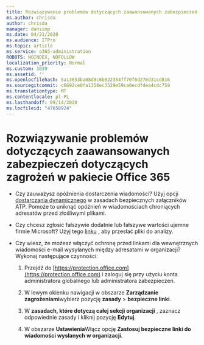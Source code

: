 ```yaml
---
title: Rozwiązywanie problemów dotyczących zaawansowanych zabezpieczeń dotyczących zagrożeń w pakiecie Office 365
ms.author: chrisda
author: chrisda
manager: dansimp
ms.date: 04/21/2020
ms.audience: ITPro
ms.topic: article
ms.service: o365-administration
ROBOTS: NOINDEX, NOFOLLOW
localization_priority: Normal
ms.custom: 1039
ms.assetid: ''
ms.openlocfilehash: 5a13653ba08d8c6b822354ff70f6d276d31cd816
ms.sourcegitcommit: c6692ce0fa1358ec3529e59ca0ecdfdea4cdc759
ms.translationtype: MT
ms.contentlocale: pl-PL
ms.lasthandoff: 09/14/2020
ms.locfileid: "47658924"
---
```

# <a name="troubleshooting-office-365-advanced-threat-protection"></a>Rozwiązywanie problemów dotyczących zaawansowanych zabezpieczeń dotyczących zagrożeń w pakiecie Office 365

- Czy zauważysz opóźnienia dostarczenia wiadomości? Użyj opcji [dostarczania dynamicznego](https://docs.microsoft.com/microsoft-365/security/office-365-security/dynamic-delivery-and-previewing) w zasadach bezpiecznych załączników ATP. Pomoże to uniknąć opóźnień w wiadomościach chroniących adresatów przed złośliwymi plikami.

- Czy chcesz zgłosić fałszywie dodatnie lub fałszywe wartości ujemne firmie Microsoft? Użyj tego [linku](https://www.microsoft.com/wdsi/filesubmission/) , aby przesłać pliki do analizy.

- Czy wiesz, że możesz włączyć ochronę przed linkami dla wewnętrznych wiadomości e-mail wysyłanych między adresatami w organizacji? Wykonaj następujące czynności:

  1. Przejdź do [https://protection.office.com](https://protection.office.com) i zaloguj się przy użyciu konta administratora globalnego lub administratora zabezpieczeń.

  2. W lewym okienku nawigacji w obszarze **Zarządzanie zagrożeniami**wybierz pozycję **zasady** \> **bezpieczne linki**.

  3. W **zasadach, które dotyczą całej sekcji organizacji** , zaznacz odpowiednie zasady i kliknij pozycję **Edytuj**.

  4. W obszarze **Ustawienia**Włącz opcję **Zastosuj bezpieczne linki do wiadomości wysłanych w organizacji**.
